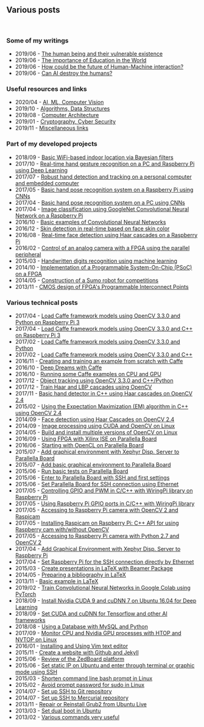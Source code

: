 <h2>Various posts</h2>
<br/>


<!-- ----------------------------------------------------------------------------------------------- -->
<!-- ----------------------------------------------------------------------------------------------- -->
<h3>Some of my writings</h3>
<ul>
<!-- <li>2019/06 - <a href="/posts/writtings/short-history-a-specie-called-humans-against-natural-evolution/page.html">Short history: A specie called Humans against natural evolution</a></li> -->
<li>2019/06 - <a href="/posts/writtings/human-being-and-their-vulnerable-existence/page.html">The human being and their vulnerable existence</a></li>
<li>2019/06 - <a href="/posts/writtings/the-importance-of-education-in-the-world/page.html">The importance of Education in the World</a></li>
<li>2019/06 - <a href="/posts/writtings/future-of-human-machine-interaction/page.html">How could be the future of Human-Machine interaction?</a></li>
<li>2019/06 - <a href="/posts/writtings/can-ai-destroy-the-humans/page.html">Can AI destroy the humans?</a></li>
</ul>
<!-- ----------------------------------------------------------------------------------------------- -->
<!-- ----------------------------------------------------------------------------------------------- -->
<h3>Useful resources and links</h3>
<ul>
<li>2020/04 - <a href="/posts/information/artificial-intelligence/page.html">AI, ML, Computer Vision</a></li>
<li>2019/10 - <a href="/posts/information/algorithms/page.html">Algorithms, Data Structures</a></li>
<li>2019/08 - <a href="/posts/information/computer-architecture/page.html">Computer Architecture</a></li>
<li>2019/01 - <a href="/posts/information/cryptography/page.html">Cryptography, Cyber Security</a></li>
<li>2019/11 - <a href="/posts/information/others/page.html">Miscellaneous links</a></li>
</ul>
<!-- ----------------------------------------------------------------------------------------------- -->
<!-- ----------------------------------------------------------------------------------------------- -->
<h3>Part of my developed projects</h3>
<ul>
<li>2018/09 - <a href="/posts/projects/basic-wifi-based-indoor-location-via-bayesian-filters/page.html">Basic WiFi-based indoor location via Bayesian filters</a></li>
<li>2017/10 - <a href="/posts/projects/real-time-hand-gesture-recognition-on-a-pc-and-raspberry-pi-using-deep-learning/page.html">Real-time hand gesture recognition on a PC and Raspberry Pi using Deep Learning</a></li>
<li>2017/07 - <a href="/posts/projects/robust-hand-detection-and-tracking-on-a-personal-computer-and-embedded-computer/page.html">Robust hand detection and tracking on a personal computer and embedded computer</a></li>
<li>2017/05 - <a href="/posts/projects/basic-hand-pose-recognition-system-on-a-raspberry-pi-using-cnns/page.html">Basic hand pose recognition system on a Raspberry Pi using CNNs</a></li>
<li>2017/04 - <a href="/posts/projects/basic-hand-pose-recognition-system-on-a-pc-using-cnns/page.html">Basic hand pose recognition system on a PC using CNNs</a></li>
<li>2017/04 - <a href="/posts/projects/image-classification-using-googlenet-convolutional-neural-network-on-a-raspberry-pi/page.html">Image classification using GoogleNet Convolutional Neural Network on a Raspberry Pi</a></li>
<li>2016/10 - <a href="/posts/projects/basic-examples-of-convolutional-neural-networks/page.html">Basic examples of Convolutional Neural Networks</a></li>
<li>2016/12 - <a href="/posts/projects/skin-detection-in-real-time-based-on-face-skin-color/page.html">Skin detection in real-time based on face skin color</a></li>
<li>2016/08 - <a href="/posts/projects/real-time-face-detection-using-haar-cascades-on-a-raspberry-pi/page.html">Real-time face detection using Haar cascades on a Raspberry Pi</a></li>
<li>2016/02 - <a href="/posts/projects/control-of-an-analog-camera-with-a-fpga-using-the-parallel-peripheral/page.html">Control of an analog camera with a FPGA using the parallel peripheral</a></li>
<li>2015/03 - <a href="/posts/projects/handwritten-digits-recognition-using-machine-learning/page.html">Handwritten digits recognition using machine learning</a></li>
<li>2014/10 - <a href="/posts/projects/implementation-of-a-programmable-system-on-chip-on-a-fpga/page.html">Implementation of a Programmable System-On-Chip (PSoC) on a FPGA</a></li>
<li>2014/05 - <a href="/posts/projects/construction-of-a-robot-sumo-for-competitions/page.html">Construction of a Sumo robot for competitions</a></li>
<li>2013/11 - <a href="/posts/projects/cmos-design-of-fpgas-programmable-interconnect-points/page.html">CMOS design of FPGA's Programmable Interconnect Points</a></li>
</ul>
<!-- ----------------------------------------------------------------------------------------------- -->
<!-- ----------------------------------------------------------------------------------------------- -->
<h3>Various technical posts</h3>
<ul>
<li>2017/04 - <a href="/posts/caffe/load_caffe_framework_models_using_opencv_3-3-0_and_python_on_raspberry_pi_3/page.html">Load Caffe framework models using OpenCV 3.3.0 and Python on Raspberry Pi 3</a></li>
<li>2017/04 - <a href="/posts/caffe/load_caffe_framework_models_using_opencv_3-3-0_and_c++_on_raspberry_pi_3/page.html">Load Caffe framework models using OpenCV 3.3.0 and C++ on Raspberry Pi 3</a></li>
<li>2017/02 - <a href="/posts/caffe/load_caffe_framework_models_using_opencv_3-3-0_and_python/page.html">Load Caffe framework models using OpenCV 3.3.0 and Python</a></li>
<li>2017/02 - <a href="/posts/caffe/load_caffe_framework_models_using_opencv_3-3-0_and_cpp/page.html">Load Caffe framework models using OpenCV 3.3.0 and C++</a></li>
<li>2016/11 - <a href="/posts/caffe/creating_and_training_an_example_from_scratch_with_caffe/page.html"> Creating and training an example from scratch with Caffe</a></li>
<li>2016/10 - <a href="/posts/caffe/deep-dreams_with_Caffe/page.html"> Deep Dreams with Caffe</a></li>
<li>2016/10 - <a href="/posts/caffe/running_some_caffe_examples_on_CPU_and_GPU/page.html"> Running some Caffe examples on CPU and GPU</a></li>
<li>2017/12 - <a href="/posts/opencv/object_tracking_using_opencv_3-3-0_and_cpp_pyhon/page.html">Object tracking using OpenCV 3.3.0 and C++/Python</a></li>
<li>2017/12 - <a href="/posts/opencv/train_haar_and_lbp_cascades_using_opencv/page.html">Train Haar and LBP cascades using OpenCV</a></li>
<li>2017/11 - <a href="/posts/opencv/basic_hand_detector_in_cpp_using_haar_cascades_on_opencv_2-4/page.html">Basic hand detector in C++ using Haar cascades on OpenCV 2.4</a></li>
<li>2015/02 - <a href="/posts/opencv/expectation-maximization_em_algorithm_in_cpp_using_opencv_2-4/page.html">Using the Expectation Maximization (EM) algorithm in C++ using OpenCV 2.4</a></li>
<li>2014/09 - <a href="/posts/opencv/face_detection_using_haar_cascades_on_opencv_2-4/page.html">Face detection using Haar Cascades on OpenCV 2.4</a></li>
<li>2014/09 - <a href="/posts/opencv/image_processing_using_cuda_and_opencv_linux/page.html"> Image processing using CUDA and OpenCV on Linux</a></li>
<li>2014/05 - <a href="/posts/opencv/build_and_install_multiple_versions_of_opencv_on_linux/page.html">Build and install multiple versions of OpenCV on Linux</a></li>
<li>2016/09 - <a href="/posts/parallella/using_fpga_with_xilinx_ise_on_parallella_board/page.html"> Using FPGA with Xilinx ISE on Parallella Board</a></li>
<li>2016/06 - <a href="/posts/parallella/starting_with_opencl_on_parallella_board/page.html"> Starting with OpenCL on Parallella Board</a></li>
<li>2015/07 - <a href="/posts/parallella/add_graphical_environment_with_xephyr_to_parallella_board/page.html"> Add graphical environment with Xephyr Disp. Server to Parallella Board</a></li>
<li>2015/07 - <a href="/posts/parallella/add_basic_graphical_environment_to_parallella_board/page.html"> Add basic graphical environment to Parallella Board</a></li>
<li>2015/06 - <a href="/posts/parallella/run_basic_tests_on_parallella_board/page.html"> Run basic tests on Parallella Board</a></li>
<li>2015/06 - <a href="/posts/parallella/enter_to_parallella_board_with_ssh_and_first_settings/page.html"> Enter to Parallella Board with SSH and first settings</a></li>
<li>2015/06 - <a href="/posts/parallella/set_parallella_board_for_ssh_connection_using_ethernet/page.html"> Set Parallella Board for SSH connection using Ethernet</a></li>
<li>2017/05 - <a href="/posts/raspberry/controlling_gpio_and_pwm_in_c_cpp_with_wiringpi_library_on_raspberry_pi/page.html">Controlling GPIO and PWM in C/C++ with WiringPi library on Raspberry Pi</a></li>
<li>2017/05 - <a href="/posts/raspberry/using_raspberry_pi_gpio_ports_in_c_cpp_with_wiringpi_library/page.html">Using Raspberry Pi GPIO ports in C/C++ with WiringPi library</a></li>
<li>2017/05 - <a href="/posts/raspberry/accessing_to_raspberry_pi_camera_with_opencv2_and_raspicam/page.html">Accessing to Raspberry Pi camera with OpenCV 2 and Raspicam</a></li>
<li>2017/05 - <a href="/posts/raspberry/installing_raspicam_on_raspberry_pi/page.html">Installing Raspicam on Raspberry Pi: C++ API for using Raspberry cam with/without OpenCV</a></li>
<li>2017/05 - <a href="/posts/raspberry/accessing_to_raspberry_pi_camera_with_python2-7_and_opencv2/page.html">Accessing to Raspberry Pi camera with Python 2.7 and OpenCV 2</a></li>
<li>2017/04 - <a href="/posts/raspberry/add_graphical_environment_xephyr_to_raspberry_pi/page.html">Add Graphical Environment with Xephyr Disp. Server to Raspberry Pi</a></li>
<li>2017/04 - <a href="/posts/raspberry/set_raspberry_pi_for_the_SSH_connection_directly_by_ethernet/page.html">Set Raspberry Pi for the SSH connection directly by Ethernet</a></li>
<li>2015/03 - <a href="/posts/latex/create_presentations_in_latex_with_beamer_package/page.html">Create presentations in LaTeX with Beamer Package</a></li>
<li>2014/05 - <a href="/posts/latex/preparing_a_bibliography_in_latex/page.html">Preparing a bibliography in LaTeX</a></li>
<li>2013/11 - <a href="/posts/latex/basic_example_in_latex/page.html">Basic example in LaTeX</a></li>
<li>2019/02 - <a href="/posts/miscellaneous/train_convolutional_neural_networks_in_google_colab_using_pytorch/page.html">Train Convolutional Neural Networks in Google Colab using PyTorch</a></li>
<li>2018/09 - <a href="/posts/miscellaneous/install_cuda_9_and_cudnn_7_on_ubuntu_16_for_deep_learning/page.html">Install Nvidia CUDA 9 and cuDNN 7 on Ubuntu 16.04 for Deep Learning</a></li>
<li>2018/09 - <a href="/posts/miscellaneous/set_cuda_cudnn_for_tensorflow_and_other_ai_frameworks/page.html">Set CUDA and cuDNN for Tensorflow and other AI frameworks</a></li>
<li>2018/08 - <a href="/posts/miscellaneous/using_a_database_with_mysql_and_python/page.html">Using a Database with MySQL and Python</a></li>
<li>2017/09 - <a href="/posts/miscellaneous/monitor_cpu_and_nvidia_gpu_processes_with_htop_and_nvtop_on_linux/page.html"> Monitor CPU and Nvidia GPU processes with HTOP and NVTOP on Linux</a></li>
<li>2016/01 - <a href="/posts/miscellaneous/installing_and_using_vim_text_editor/page.html">Installing and Using Vim text editor</a></li>
<li>2015/11 - <a href="/posts/miscellaneous/create_a_website_with_github_and_jekyll/page.html">Create a website with Github and Jekyll</a></li>
<li>2015/06 - <a href="/posts/miscellaneous/review_of_the_zedboard_platform/page.html">Review of the ZedBoard platform</a></li>
<li>2015/06 - <a href="/posts/miscellaneous/set_static_ip_on_ubuntu_and_enter_through_terminal_or_graphic_mode_with_ssh/page.html">Set static IP on Ubuntu and enter through terminal or graphic mode using SSH</a></li>
<li>2015/03 - <a href="/posts/miscellaneous/shorten_command_line_bash_prompt_in_linux/page.html">Shorten command line bash prompt in Linux</a></li>
<li>2015/02 - <a href="/posts/miscellaneous/avoid_prompt_password_for_sudo_in_linux/page.html">Avoid prompt password for sudo in Linux</a></li>
<li>2014/07 - <a href="/posts/miscellaneous/set_up_ssh_to_git_repository/page.html"> Set up SSH to Git repository</a></li>
<li>2014/07 - <a href="/posts/miscellaneous/set_up_ssh_to_mercurial_repository/page.html"> Set up SSH to Mercurial repository</a></li>
<li>2013/11 - <a href="/posts/miscellaneous/repair_or_reinstall_grub2_from_ubuntu_live/page.html">Repair or Reinstall Grub2 from Ubuntu Live</a></li>
<li>2013/03 - <a href="/posts/miscellaneous/set_dual_boot_in_ubuntu/page.html">Set dual boot in Ubuntu</a></li>
<li>2013/02 - <a href="/posts/miscellaneous/useful_commands/page.html">Various commands very useful</a></li>
</ul>
<!-- ----------------------------------------------------------------------------------------------- -->
<!-- ----------------------------------------------------------------------------------------------- -->


